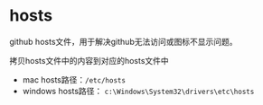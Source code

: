 # hosts

github hosts文件，用于解决github无法访问或图标不显示问题。

拷贝hosts文件中的内容到对应的hosts文件中
- mac hosts路径：`/etc/hosts`
- windows hosts路径： `c:\Windows\System32\drivers\etc\hosts`
